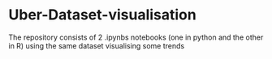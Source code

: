 # Uber-Dataset-visualisation
The repository consists of 2 .ipynbs notebooks (one in python and the other in R) using the same dataset visualising some trends
